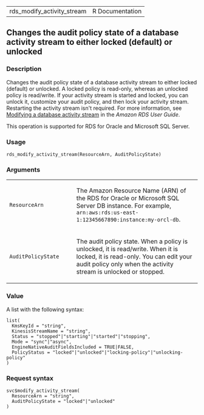 <table style="width: 100%;">
<tbody>
<tr class="odd">
<td>rds_modify_activity_stream</td>
<td style="text-align: right;">R Documentation</td>
</tr>
</tbody>
</table>

## Changes the audit policy state of a database activity stream to either locked (default) or unlocked

### Description

Changes the audit policy state of a database activity stream to either
locked (default) or unlocked. A locked policy is read-only, whereas an
unlocked policy is read/write. If your activity stream is started and
locked, you can unlock it, customize your audit policy, and then lock
your activity stream. Restarting the activity stream isn't required. For
more information, see [Modifying a database activity
stream](https://docs.aws.amazon.com/AmazonRDS/latest/UserGuide/DBActivityStreams.Modifying.html)
in the *Amazon RDS User Guide*.

This operation is supported for RDS for Oracle and Microsoft SQL Server.

### Usage

    rds_modify_activity_stream(ResourceArn, AuditPolicyState)

### Arguments

<table>
<colgroup>
<col style="width: 35%" />
<col style="width: 65%" />
</colgroup>
<tbody>
<tr class="odd">
<td><code
id="rds_modify_activity_stream_:_ResourceArn">ResourceArn</code></td>
<td><p>The Amazon Resource Name (ARN) of the RDS for Oracle or Microsoft
SQL Server DB instance. For example,
<code>arn:aws:rds:us-east-1:12345667890:instance:my-orcl-db</code>.</p></td>
</tr>
<tr class="even">
<td><code
id="rds_modify_activity_stream_:_AuditPolicyState">AuditPolicyState</code></td>
<td><p>The audit policy state. When a policy is unlocked, it is
read/write. When it is locked, it is read-only. You can edit your audit
policy only when the activity stream is unlocked or stopped.</p></td>
</tr>
</tbody>
</table>

### Value

A list with the following syntax:

    list(
      KmsKeyId = "string",
      KinesisStreamName = "string",
      Status = "stopped"|"starting"|"started"|"stopping",
      Mode = "sync"|"async",
      EngineNativeAuditFieldsIncluded = TRUE|FALSE,
      PolicyStatus = "locked"|"unlocked"|"locking-policy"|"unlocking-policy"
    )

### Request syntax

    svc$modify_activity_stream(
      ResourceArn = "string",
      AuditPolicyState = "locked"|"unlocked"
    )

